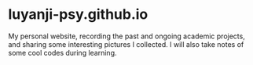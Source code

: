 # luyanji-psy.github.io

My personal website, recording the past and ongoing academic projects, and sharing some interesting pictures I collected. 
I will also take notes of some cool codes during learning.

